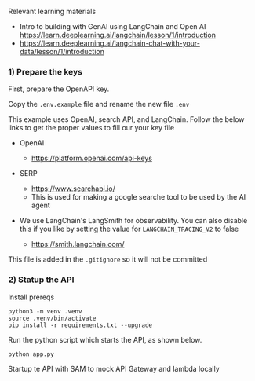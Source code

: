 Relevant learning materials
* Intro to building with GenAI using LangChain and Open AI <https://learn.deeplearning.ai/langchain/lesson/1/introduction>
* https://learn.deeplearning.ai/langchain-chat-with-your-data/lesson/1/introduction


### 1) Prepare the keys
First, prepare the OpenAPI key. 


Copy the `.env.example` file and rename the new file `.env`

This example uses OpenAI, search API, and LangChain. Follow the below links to get the proper values to fill our your key file
* OpenAI
    * <https://platform.openai.com/api-keys>
* SERP
    * <https://www.searchapi.io/>
    * This is used for making a google searche tool to be used by the AI agent

* We use LangChain's LangSmith for observability. You can also disable this if you like by setting the value for `LANGCHAIN_TRACING_V2` to false
    * <https://smith.langchain.com/>


 This file is added in the `.gitignore` so it will not be committed


### 2) Statup the API


Install prereqs
```
python3 -m venv .venv
source .venv/bin/activate
pip install -r requirements.txt --upgrade
```

Run the python script which starts the API, as shown below.
```
python app.py
```

Startup te API with SAM to mock API Gateway and lambda locally




